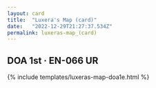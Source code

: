 ```yaml
---
layout: card
title:  "Luxera's Map (card)"
date:   "2022-12-29T21:27:37.534Z"
permalink: luxeras-map_(card)
---
```


## DOA 1st &middot; EN-066 UR

{% include templates/luxeras-map-doa1e.html %}
